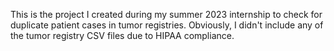 This is the project I created during my summer 2023 internship to check for duplicate patient cases in tumor registries. Obviously, I didn't include any of the tumor registry CSV files due to HIPAA compliance.
